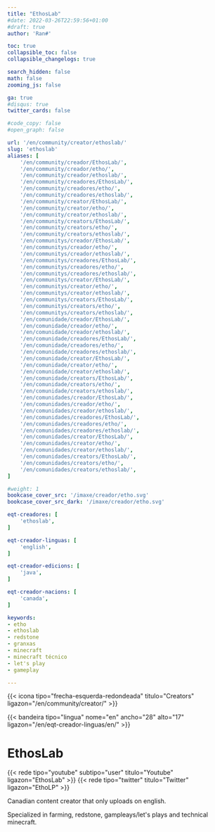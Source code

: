 ```yaml
---
title: "EthosLab"
#date: 2022-03-26T22:59:56+01:00
#draft: true
author: 'Ran#'

toc: true
collapsible_toc: false
collapsible_changelogs: true

search_hidden: false
math: false
zooming_js: false

ga: true
#disqus: true
twitter_cards: false

#code_copy: false
#open_graph: false

url: '/en/community/creator/ethoslab/'
slug: 'ethoslab'
aliases: [
    '/en/community/creador/EthosLab/',
    '/en/community/creador/etho/',
    '/en/community/creador/ethoslab/',
    '/en/community/creadores/EthosLab/',
    '/en/community/creadores/etho/',
    '/en/community/creadores/ethoslab/',
    '/en/community/creator/EthosLab/',
    '/en/community/creator/etho/',
    '/en/community/creator/ethoslab/',
    '/en/community/creators/EthosLab/',
    '/en/community/creators/etho/',
    '/en/community/creators/ethoslab/',
    '/en/communitys/creador/EthosLab/',
    '/en/communitys/creador/etho/',
    '/en/communitys/creador/ethoslab/',
    '/en/communitys/creadores/EthosLab/',
    '/en/communitys/creadores/etho/',
    '/en/communitys/creadores/ethoslab/',
    '/en/communitys/creator/EthosLab/',
    '/en/communitys/creator/etho/',
    '/en/communitys/creator/ethoslab/',
    '/en/communitys/creators/EthosLab/',
    '/en/communitys/creators/etho/',
    '/en/communitys/creators/ethoslab/',
    '/en/comunidade/creador/EthosLab/',
    '/en/comunidade/creador/etho/',
    '/en/comunidade/creador/ethoslab/',
    '/en/comunidade/creadores/EthosLab/',
    '/en/comunidade/creadores/etho/',
    '/en/comunidade/creadores/ethoslab/',
    '/en/comunidade/creator/EthosLab/',
    '/en/comunidade/creator/etho/',
    '/en/comunidade/creator/ethoslab/',
    '/en/comunidade/creators/EthosLab/',
    '/en/comunidade/creators/etho/',
    '/en/comunidade/creators/ethoslab/',
    '/en/comunidades/creador/EthosLab/',
    '/en/comunidades/creador/etho/',
    '/en/comunidades/creador/ethoslab/',
    '/en/comunidades/creadores/EthosLab/',
    '/en/comunidades/creadores/etho/',
    '/en/comunidades/creadores/ethoslab/',
    '/en/comunidades/creator/EthosLab/',
    '/en/comunidades/creator/etho/',
    '/en/comunidades/creator/ethoslab/',
    '/en/comunidades/creators/EthosLab/',
    '/en/comunidades/creators/etho/',
    '/en/comunidades/creators/ethoslab/',
]

#weight: 1
bookcase_cover_src: '/imaxe/creador/etho.svg'
bookcase_cover_src_dark: '/imaxe/creador/etho.svg'

eqt-creadores: [
    'ethoslab',
]

eqt-creador-linguas: [
    'english',
]

eqt-creador-edicions: [
    'java',
]

eqt-creador-nacions: [
    'canada',
]

keywords:
- etho
- ethoslab
- redstone
- granxas
- minecraft
- minecraft técnico
- let's play
- gameplay

---
```


{{< icona tipo="frecha-esquerda-redondeada" titulo="Creators" ligazon="/en/community/creator/" >}}

{{< bandeira tipo="lingua" nome="en" ancho="28" alto="17" ligazon="/en/eqt-creador-linguas/en/" >}}

# EthosLab

{{< rede tipo="youtube" subtipo="user" titulo="Youtube" ligazon="EthosLab" >}}
{{< rede tipo="twitter" titulo="Twitter" ligazon="EthoLP" >}}

Canadian content creator that only uploads on english.

Specialized  in farming, redstone, gampleays/let's plays and technical minecraft.
